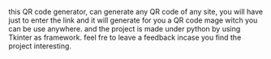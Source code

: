 this QR code generator, can generate any QR code of any site, you will have just to enter the  link and it will generate for you a QR code  mage witch you can be use anywhere. 
and the project is made under python by using Tkinter as framework.
feel fre to leave a feedback incase you find the project interesting.
